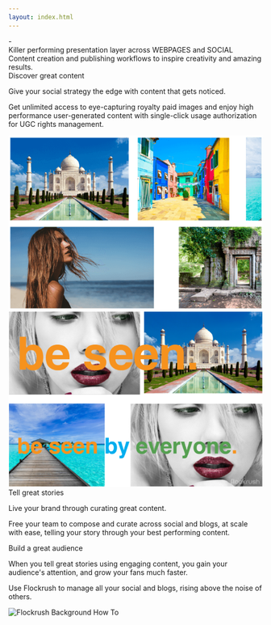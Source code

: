 ```yaml
---
layout: index.html
---
```


<!-- Discover - Tell a story - Build graet Audinces -Promote Home Page --> -

<div class="ui vertical stripe segment grey-color">
  <div class="ui center aligned text container">
  <div class="ui h-bold"><i class="checkmark large icongreen icon">
</i>
Killer performing presentation layer across WEBPAGES and SOCIAL
</div>
  <div class="ui h-bold"><i class="checkmark large icongreen icon">
</i> Content creation and publishing workflows to inspire creativity and amazing results.</div>
</div>
</div>

<div class="ui vertical stripe segment">
  <div class="ui stackable grid">
  <div class="two wide middle aligned column">
</div>
  <div class="seven wide middle aligned column">
  <div class="ui h-bold">
                Discover great content
            </div>
  <p class="p-em-166">
                Give your social strategy the edge with content that gets noticed.
            </p>
  <p>Get unlimited access to eye-capturing royalty paid images and enjoy high performance user-generated content with single-click usage authorization for UGC rights management.
            </p>
</div>
  <div class="six wide center aligned right floated column">
  <img class="ui massive image" src="/img/flockrush-discover-great-content-final.png" alt="Flockrush Discover Great Content">
</div>
</div>
</div>

<div class="ui vertical stripe segment grey-color">
  <div class="ui stackable grid">
  <div class="nine wide center aligned column">
  <img class="ui massive image" src="/img/flockrush-tell-a-great-story-v2.png" alt="Flockrush Tell a Great Story">
</div>
  <div class="seven wide middle aligned column">
  <div class="ui h-bold">
                Tell great stories</div>
  <p class="p-em-166">
                Live your brand through curating great content.</p>
  <p>Free your team to compose and curate across <span class="p-notchup">social</span> and <span class="p-notchup">blogs</span>, at scale with ease, telling your story through your best performing content.</p>
</div>
</div>
</div>

<div class="ui vertical stripe segment">
  <div class="ui stackable grid">
  <div class="two wide center aligned column">
</div>
  <div class="seven wide middle aligned column">
  <div class="ui h-bold">
                Build a great audience</div>
  <p class="p-em-166">
                When you tell great stories using engaging content, you gain your audience's attention, and grow your fans much faster.
            </p>
  <p>Use Flockrush to manage all your <span class="p-notchup">social</span> and <span class="p-notchup">blogs</span>, rising above the noise of others.</p>
</div>
  <div class="six wide center aligned center floated column">
  <img class="ui big image" alt="Flockrush Background How To" src="http://www.flockrush.com/img/flockrush-background-how-to-powerful-01.png">
</div>
</div>
</div>
